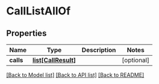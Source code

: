 # CallListAllOf

## Properties

Name | Type | Description | Notes
------------ | ------------- | ------------- | -------------
**calls** | [**list[CallResult]**](CallResult.md) |  | [optional] 

[[Back to Model list]](../README.md#documentation-for-models) [[Back to API list]](../README.md#documentation-for-api-endpoints) [[Back to README]](../README.md)


